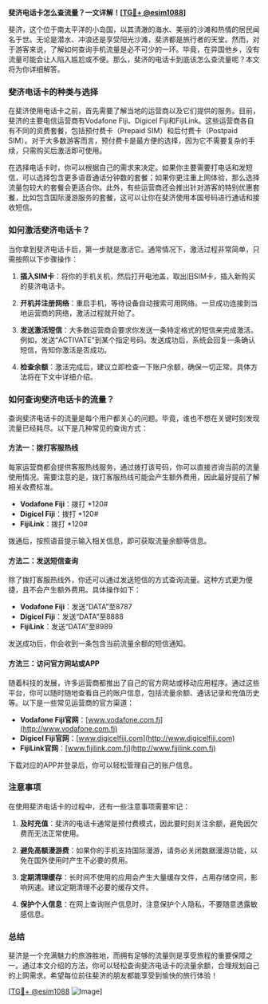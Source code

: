 **斐济电话卡怎么查流量？一文详解！[[TG💪+ @esim1088](https://t.me/s/esim1088)]**

斐济，这个位于南太平洋的小岛国，以其清澈的海水、美丽的沙滩和热情的居民闻名于世。无论是潜水、冲浪还是享受阳光沙滩，斐济都是旅行者的天堂。然而，对于游客来说，了解如何查询手机流量是必不可少的一环。毕竟，在异国他乡，没有流量可能会让人陷入尴尬或不便。那么，斐济的电话卡到底该怎么查流量呢？本文将为你详细解答。

### 斐济电话卡的种类与选择

在斐济使用电话卡之前，首先需要了解当地的运营商以及它们提供的服务。目前，斐济的主要电信运营商有Vodafone Fiji、Digicel Fiji和FijiLink。这些运营商各自有不同的资费套餐，包括预付费卡（Prepaid SIM）和后付费卡（Postpaid SIM）。对于大多数游客而言，预付费卡是最方便的选择，因为它不需要复杂的手续，只需购买后激活即可使用。

在选择电话卡时，你可以根据自己的需求来决定。如果你主要需要打电话和发短信，可以选择包含更多语音通话分钟数的套餐；如果你更注重上网体验，那么选择流量包较大的套餐会更适合你。此外，有些运营商还会推出针对游客的特别优惠套餐，比如包含国际漫游服务的套餐，这可以让你在斐济使用本国号码进行通话和接收短信。

### 如何激活斐济电话卡？

当你拿到斐济电话卡后，第一步就是激活它。通常情况下，激活过程非常简单，只需按照以下步骤操作：

1. **插入SIM卡**：将你的手机关机，然后打开电池盖，取出旧SIM卡，插入新购买的斐济电话卡。
   
2. **开机并注册网络**：重启手机，等待设备自动搜索可用网络。一旦成功连接到当地运营商的网络，激活过程就开始了。

3. **发送激活短信**：大多数运营商会要求你发送一条特定格式的短信来完成激活。例如，发送“ACTIVATE”到某个指定号码。发送成功后，系统会回复一条确认短信，告知你激活是否成功。

4. **检查余额**：激活完成后，建议立即检查一下账户余额，确保一切正常。具体方法将在下文中详细介绍。

### 如何查询斐济电话卡的流量？

查询斐济电话卡的流量是每个用户都关心的问题。毕竟，谁也不想在关键时刻发现流量已经耗尽。以下是几种常见的查询方式：

#### 方法一：拨打客服热线

每家运营商都会提供客服热线服务，通过拨打该号码，你可以直接咨询当前的流量使用情况。需要注意的是，拨打客服热线可能会产生额外费用，因此最好提前了解相关收费标准。

- **Vodafone Fiji**：拨打 *120#
- **Digicel Fiji**：拨打 *120#
- **FijiLink**：拨打 *120#

拨通后，按照语音提示输入相关信息，即可获取流量余额等信息。

#### 方法二：发送短信查询

除了拨打客服热线外，你还可以通过发送短信的方式查询流量。这种方式更为便捷，且不会产生额外费用。具体操作如下：

- **Vodafone Fiji**：发送“DATA”至8787
- **Digicel Fiji**：发送“DATA”至8888
- **FijiLink**：发送“DATA”至8989

发送成功后，你会收到一条包含当前流量余额的短信通知。

#### 方法三：访问官方网站或APP

随着科技的发展，许多运营商都推出了自己的官方网站或移动应用程序。通过这些平台，你可以随时随地查看自己的账户信息，包括流量余额、通话记录和充值历史等。以下是一些常见运营商的官方渠道：

- **Vodafone Fiji官网**：[www.vodafone.com.fj](http://www.vodafone.com.fj)
- **Digicel Fiji官网**：[www.digicelfiji.com](http://www.digicelfiji.com)
- **FijiLink官网**：[www.fijilink.com.fj](http://www.fijilink.com.fj)

下载对应的APP并登录后，你可以轻松管理自己的账户信息。

### 注意事项

在使用斐济电话卡的过程中，还有一些注意事项需要牢记：

1. **及时充值**：斐济的电话卡通常是预付费模式，因此要时刻关注余额，避免因欠费而无法正常使用。
   
2. **避免高额漫游费**：如果你的手机支持国际漫游，请务必关闭数据漫游功能，以免在国外使用时产生不必要的费用。

3. **定期清理缓存**：长时间不使用的应用会产生大量缓存文件，占用存储空间，影响网速。建议定期清理不必要的缓存文件。

4. **保护个人信息**：在网上查询账户信息时，注意保护个人隐私，不要随意透露敏感信息。

### 总结

斐济是一个充满魅力的旅游胜地，而拥有足够的流量则是享受旅程的重要保障之一。通过本文介绍的方法，你可以轻松查询斐济电话卡的流量余额，合理规划自己的上网需求。希望每位前往斐济的朋友都能享受到愉快的旅行体验！

[[TG💪+ @esim1088](https://t.me/s/esim1088) ![Image](https://i.postimg.cc/4NQfJmqS/Snipaste-2025-05-13-00-14-12.png)]